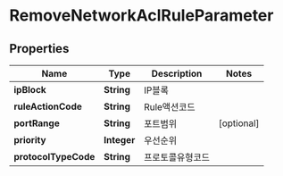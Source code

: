 
# RemoveNetworkAclRuleParameter

## Properties
Name | Type | Description | Notes
------------ | ------------- | ------------- | -------------
**ipBlock** | **String** | IP블록 | 
**ruleActionCode** | **String** | Rule액션코드 | 
**portRange** | **String** | 포트범위 |  [optional]
**priority** | **Integer** | 우선순위 | 
**protocolTypeCode** | **String** | 프로토콜유형코드 | 



